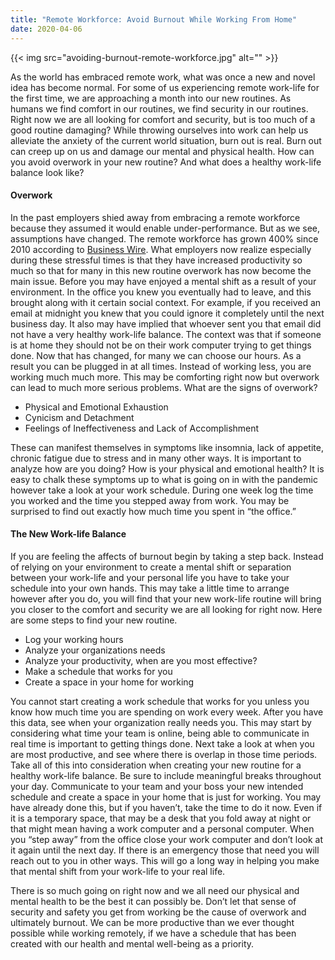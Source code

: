```yaml
---
title: "Remote Workforce: Avoid Burnout While Working From Home"
date: 2020-04-06
---
```

{{< img src="avoiding-burnout-remote-workforce.jpg" alt="" >}}

As the world has embraced remote work, what was once a new and novel idea has become normal.  For some of us experiencing remote work-life for the first time, we are approaching a month into our new routines.  As humans we find comfort in our routines, we find security in our routines.  Right now we are all looking for comfort and security, but is too much of a good routine damaging?
While throwing ourselves into work can help us alleviate the anxiety of the current world situation, burn out is real.  Burn out can creep up on us and damage our mental and physical health.  How can you avoid overwork in your new routine?  And what does a healthy work-life balance look like?

#### Overwork
In the past employers shied away from embracing a remote workforce because they assumed it would enable under-performance.  But as we see, assumptions have changed.  The remote workforce has grown 400% since 2010 according to [Business Wire](https://www.businesswire.com/news/home/20200122005406/en/).  What employers now realize especially during these stressful times is that they have increased productivity so much so that for many in this new routine overwork has now become the main issue.  Before you may have enjoyed a mental shift as a result of your environment.  In the office you knew you eventually had to leave, and this brought along with it certain social context.  For example, if you received an email at midnight you knew that you could ignore it completely until the next business day.  It also may have implied that whoever sent you that email did not have a very healthy work-life balance.  The context was that if someone is at home they should not be on their work computer trying to get things done.  Now that has changed, for many we can choose our hours.  As a result you can be plugged in at all times.  Instead of working less, you are working much much more.  This may be comforting right now but overwork can lead to much more serious problems.  What are the signs of overwork?

- Physical and Emotional Exhaustion
- Cynicism and Detachment 
- Feelings of Ineffectiveness and Lack of Accomplishment

These can manifest themselves in symptoms like insomnia, lack of appetite, chronic fatigue due to stress and in many other ways.  It is important to analyze how are you doing?  How is your physical and emotional health?  It is easy to chalk these symptoms up to what is going on in with the pandemic however take a look at your work schedule.  During one week log the time you worked and the time you stepped away from work.  You may be surprised to find out exactly how much time you spent in “the office.”

#### The New Work-life Balance
If you are feeling the affects of burnout begin by taking a step back.  Instead of relying on your environment to create a mental shift or separation between your work-life and your personal life you have to take your schedule into your own hands.  This may take a little time to arrange however after you do, you will find that your new work-life routine will bring you closer to the comfort and security we are all looking for right now. Here are some steps to find your new routine.

- Log your working hours
- Analyze your organizations needs
- Analyze your productivity, when are you most effective?
- Make a schedule that works for you
- Create a space in your home for working

You cannot start creating a work schedule that works for you unless you know how much time you are spending on work every week.  After you have this data, see when your organization really needs you.  This may start by considering what time your team is online, being able to communicate in real time is important to getting things done.  Next take a look at when you are most productive, and see where there is overlap in those time periods.  Take all of this into consideration when creating your new routine for a healthy work-life balance.  Be sure to include meaningful breaks throughout your day.  Communicate to your team and your boss your new intended schedule and create a space in your home that is just for working.  You may have already done this, but if you haven’t, take the time to do it now.  Even if it is a temporary space, that may be a desk that you fold away at night or that might mean having a work computer and a personal computer.  When you “step away” from the office close your work computer and don’t look at it again until the next day.  If there is an emergency those that need you will reach out to you in other ways.  This will go a long way in helping you make that mental shift from your work-life to your real life.

There is so much going on right now and we all need our physical and mental health to be the best it can possibly be.  Don’t let that sense of security and safety you get from working be the cause of overwork and ultimately burnout.  We can be more productive than we ever thought possible while working remotely, if we have a schedule that has been created with our health and mental well-being as a priority.
